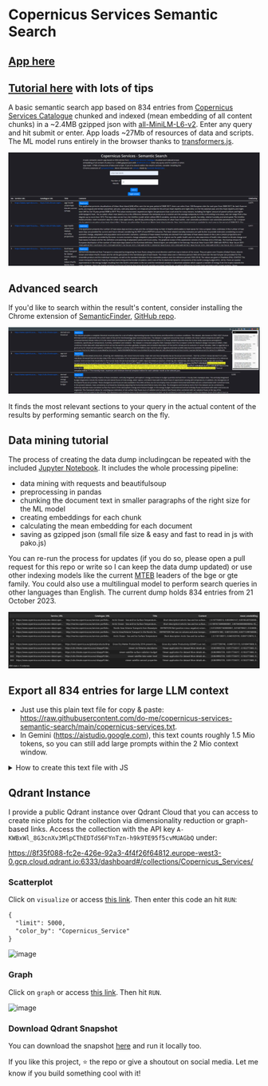 # Copernicus Services Semantic Search

## [App here](https://do-me.github.io/copernicus-services-semantic-search/)

## [Tutorial here](https://geo.rocks/post/semantic-search-tutorial/) with lots of tips

A basic semantic search app based on 834 entries from [Copernicus Services Catalogue](https://www.copernicus.eu/en/accessing-data-where-and-how/copernicus-services-catalogue) chunked and indexed (mean embedding of all content chunks) in a ~2.4MB gzipped json with [all-MiniLM-L6-v2](https://huggingface.co/sentence-transformers/all-MiniLM-L6-v2). Enter any query and hit submit or enter. App loads ~27Mb of resources of data and scripts. The ML model runs entirely in the browser thanks to [transformers.js](https://github.com/xenova/transformers.js).

![](copernicus-services-semantic-search-interface-dark.png)

## Advanced search 

If you'd like to search within the result's content, consider installing the Chrome extension of [SemanticFinder](https://chrome.google.com/webstore/detail/semanticfinder/ddmgffoffelnhnonpoiblaoboaeieejl), [GitHub repo](https://github.com/do-me/SemanticFinder).

![](semantic-finder-results.png)

It finds the most relevant sections to your query in the actual content of the results by performing semantic search on the fly.

## Data mining tutorial 

The process of creating the data dump includingcan be repeated with the included [Jupyter Notebook](copernicus_services_miner.ipynb). It includes the whole processing pipeline:
- data mining with requests and beautifulsoup
- preprocessing in pandas
- chunking the document text in smaller paragraphs of the right size for the ML model
- creating embeddings for each chunk
- calculating the mean embedding for each document
- saving as gzipped json (small file size & easy and fast to read in js with pako.js)

You can re-run the process for updates (if you do so, please open a pull request for this repo or write so I can keep the data dump updated) or use other indexing models like the current [MTEB](https://huggingface.co/spaces/mteb/leaderboard) leaders of the bge or gte family. You could also use a multilingual model to perform search queries in other languages than English. The current dump holds 834 entries from 21 October 2023. 

![](copernicus-services-df.png)

## Export all 834 entries for large LLM context 
- Just use this plain text file for copy & paste: https://raw.githubusercontent.com/do-me/copernicus-services-semantic-search/main/copernicus-services.txt.
- In Gemini (https://aistudio.google.com), this text counts roughly 1.5 Mio tokens, so you can still add large prompts within the 2 Mio context window.

<details>
  <summary>How to create this text file with JS</summary>
- Run a search and display all results (enter 1000 as limit). The results are ordered by similarity.
- Open the browser console with F12
- Use this JS and execute it: 

```javascript
 document.querySelectorAll('.position-relative').forEach(function(element) {
    // Remove each element from the DOM
    element.remove();
  });

function tableToText() {
            // Select the table
            const table = document.getElementById('results-table');
            let resultText = '';

            // Loop through each row
            for (let row of table.rows) {
                // Loop through each cell in the row, excluding the "Similarity" column (index 2)
                for (let i = 0; i < row.cells.length; i++) {
                    if (i === 5) continue; // Skip Similarity

                    const cell = row.cells[i];

                    // For the first two columns, check if there are anchor tags
                    if ((i === 1) | (i===2)) {
                        const link = cell.querySelector('a');
                        if (link) {
                            // Use the href attribute of the anchor tag
                            resultText += link.href + '\n';
                        } else {
                            resultText += cell.innerText + '\n';  // Fallback to normal text
                        }
                    } else {
                        resultText += cell.innerText + '\n';  // For other columns, use innerText
                    }
                }
                resultText += '\n\n';  // Add two line breaks between rows
            }

            console.log(resultText);  // Log the result to the console
        }

// Call the function to convert table to text and log it
tableToText();
```
- Copy the output with the copy button (e.g. in Chrome or select the whole text)
![image](https://github.com/user-attachments/assets/c970ae68-5bca-46fd-b2ee-c228a77ee881)
</details>

## Qdrant Instance 
I provide a public Qdrant instance over Qdrant Cloud that you can access to create nice plots for the collection via dimensionality reduction or graph-based links.
Access the collection with the API key `A-KWBxWl_8G3cnXv3MlpCThEDTdS6FYnTzn-h9k9TE95f5cvMUAGbQ` under: 

https://8f35f088-fc2e-426e-92a3-4f4f26f64812.europe-west3-0.gcp.cloud.qdrant.io:6333/dashboard#/collections/Copernicus_Services/

### Scatterplot
Click on `visualize` or access [this link](https://8f35f088-fc2e-426e-92a3-4f4f26f64812.europe-west3-0.gcp.cloud.qdrant.io:6333/dashboard#/collections/Copernicus_Services/visualize). Then enter this code an hit `RUN`:
```
{
  "limit": 5000,
  "color_by": "Copernicus_Service"
}
```
![image](https://github.com/user-attachments/assets/b7b8b118-5bb9-43df-b6d2-1c9d5ef98549)

### Graph
Click on `graph` or access [this link](https://8f35f088-fc2e-426e-92a3-4f4f26f64812.europe-west3-0.gcp.cloud.qdrant.io:6333/dashboard#/collections/Copernicus_Services/graph). Then hit `RUN`.

![image](https://github.com/user-attachments/assets/108a8511-e081-47fe-943f-f56635dd99d2)

### Download Qdrant Snapshot
You can download the snapshot [here](https://8f35f088-fc2e-426e-92a3-4f4f26f64812.europe-west3-0.gcp.cloud.qdrant.io:6333/dashboard#/collections/Copernicus_Services#snapshots) and run it locally too.

If you like this project, ⭐ the repo or give a shoutout on social media. Let me know if you build something cool with it!
